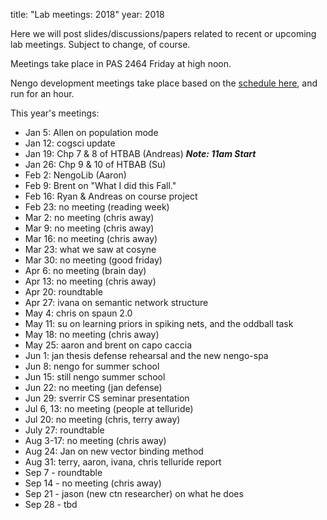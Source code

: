 title: "Lab meetings: 2018" 
year: 2018

Here we will post slides/discussions/papers related to recent or upcoming lab meetings. Subject to change, of course.

Meetings take place in PAS 2464 Friday at high noon.

Nengo development meetings take place based on the [schedule here](https://forum.nengo.ai/c/dev), and run for an hour.

This year's meetings:

- Jan 5: Allen on population mode
- Jan 12: cogsci update
- Jan 19: Chp 7 & 8 of HTBAB (Andreas) ***Note: 11am Start***
- Jan 26: Chp 9 & 10 of HTBAB (Su)
- Feb 2: NengoLib (Aaron)
- Feb 9: Brent on "What I did this Fall."
- Feb 16: Ryan & Andreas on course project
- Feb 23: no meeting (reading week)
- Mar 2: no meeting (chris away) 
- Mar 9: no meeting (chris away)
- Mar 16: no meeting (chris away)
- Mar 23: what we saw at cosyne
- Mar 30: no meeting (good friday)
- Apr 6: no meeting (brain day)
- Apr 13: no meeting (chris away)
- Apr 20: roundtable
- Apr 27: ivana on semantic network structure
- May 4: chris on spaun 2.0
- May 11: su on learning priors in spiking nets, and the oddball task
- May 18: no meeting (chris away)
- May 25: aaron and brent on capo caccia
- Jun 1: jan thesis defense rehearsal and the new nengo-spa
- Jun 8: nengo for summer school
- Jun 15: still nengo summer school
- Jun 22: no meeting (jan defense)
- Jun 29: sverrir CS seminar presentation
- Jul 6, 13: no meeting (people at telluride)
- Jul 20: no meeting (chris, terry away)
- July 27: roundtable 
- Aug 3-17: no meeting (chris away)
- Aug 24: Jan on new vector binding method
- Aug 31: terry, aaron, ivana, chris telluride report
- Sep 7 - roundtable
- Sep 14 - no meeting (chris away)
- Sep 21 - jason (new ctn researcher) on what he does
- Sep 28 - tbd
